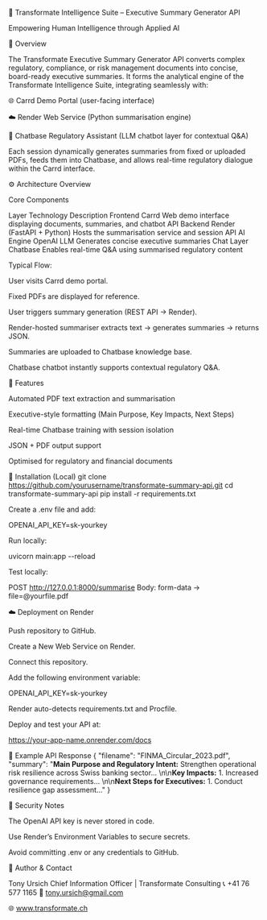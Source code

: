 🧩 Transformate Intelligence Suite – Executive Summary Generator API

Empowering Human Intelligence through Applied AI

📘 Overview

The Transformate Executive Summary Generator API converts complex regulatory, compliance, or risk management documents into concise, board-ready executive summaries.
It forms the analytical engine of the Transformate Intelligence Suite, integrating seamlessly with:

🌐 Carrd Demo Portal (user-facing interface)

☁️ Render Web Service (Python summarisation engine)

💬 Chatbase Regulatory Assistant (LLM chatbot layer for contextual Q&A)

Each session dynamically generates summaries from fixed or uploaded PDFs, feeds them into Chatbase, and allows real-time regulatory dialogue within the Carrd interface.

⚙️ Architecture Overview

Core Components

Layer	Technology	Description
Frontend	Carrd	Web demo interface displaying documents, summaries, and chatbot
API Backend	Render (FastAPI + Python)	Hosts the summarisation service and session API
AI Engine	OpenAI LLM	Generates concise executive summaries
Chat Layer	Chatbase	Enables real-time Q&A using summarised regulatory content

Typical Flow:

User visits Carrd demo portal.

Fixed PDFs are displayed for reference.

User triggers summary generation (REST API → Render).

Render-hosted summariser extracts text → generates summaries → returns JSON.

Summaries are uploaded to Chatbase knowledge base.

Chatbase chatbot instantly supports contextual regulatory Q&A.

🧠 Features

Automated PDF text extraction and summarisation

Executive-style formatting (Main Purpose, Key Impacts, Next Steps)

Real-time Chatbase training with session isolation

JSON + PDF output support

Optimised for regulatory and financial documents

🧰 Installation (Local)
git clone https://github.com/yourusername/transformate-summary-api.git
cd transformate-summary-api
pip install -r requirements.txt


Create a .env file and add:

OPENAI_API_KEY=sk-yourkey


Run locally:

uvicorn main:app --reload


Test locally:

POST http://127.0.0.1:8000/summarise
Body: form-data → file=@yourfile.pdf

☁️ Deployment on Render

Push repository to GitHub.

Create a New Web Service on Render.

Connect this repository.

Add the following environment variable:

OPENAI_API_KEY=sk-yourkey


Render auto-detects requirements.txt and Procfile.

Deploy and test your API at:

https://your-app-name.onrender.com/docs

🧾 Example API Response
{
  "filename": "FINMA_Circular_2023.pdf",
  "summary": "**Main Purpose and Regulatory Intent:** Strengthen operational risk resilience across Swiss banking sector... \n\n**Key Impacts:** 1. Increased governance requirements... \n\n**Next Steps for Executives:** 1. Conduct resilience gap assessment..."
}

🔐 Security Notes

The OpenAI API key is never stored in code.

Use Render’s Environment Variables to secure secrets.

Avoid committing .env or any credentials to GitHub.

👤 Author & Contact

Tony Ursich
Chief Information Officer | Transformate Consulting
📞 +41 76 577 1165
📧 tony.ursich@gmail.com

🌐 www.transformate.ch